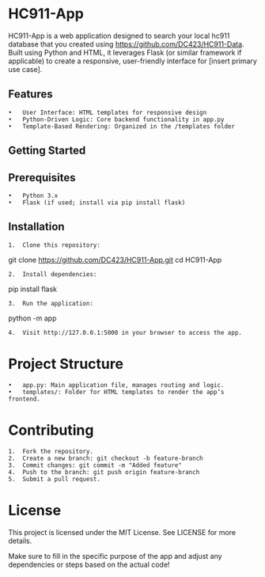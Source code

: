 

# HC911-App

HC911-App is a web application designed to search your local hc911 database that you created using https://github.com/DC423/HC911-Data. Built using Python and HTML, it leverages Flask (or similar framework if applicable) to create a responsive, user-friendly interface for [insert primary use case].

## Features

	•	User Interface: HTML templates for responsive design
	•	Python-Driven Logic: Core backend functionality in app.py
	•	Template-Based Rendering: Organized in the /templates folder

## Getting Started

## Prerequisites

	•	Python 3.x
	•	Flask (if used; install via pip install flask)

## Installation

	1.	Clone this repository:

git clone https://github.com/DC423/HC911-App.git
cd HC911-App


	2.	Install dependencies:

pip install flask


	3.	Run the application:

python -m app


	4.	Visit http://127.0.0.1:5000 in your browser to access the app.

# Project Structure

	•	app.py: Main application file, manages routing and logic.
	•	templates/: Folder for HTML templates to render the app’s frontend.

# Contributing

	1.	Fork the repository.
	2.	Create a new branch: git checkout -b feature-branch
	3.	Commit changes: git commit -m "Added feature"
	4.	Push to the branch: git push origin feature-branch
	5.	Submit a pull request.

# License

This project is licensed under the MIT License. See LICENSE for more details.

Make sure to fill in the specific purpose of the app and adjust any dependencies or steps based on the actual code!
